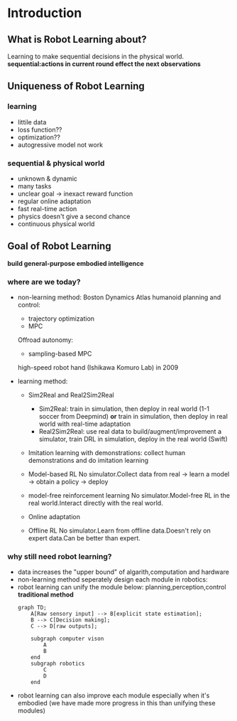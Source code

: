 # Introduction

## What is Robot Learning about?
Learning to make sequential decisions in the physical world.
**sequential:actions in current round effect the next observations**

## Uniqueness of Robot Learning
### learning
- littile data
- loss function??
- optimization??
- autogressive model not work
### sequential & physical world
- unknown & dynamic
- many tasks 
- unclear goal -> inexact reward function
- regular online adaptation
- fast real-time action
- physics doesn't give a second chance
- continuous physical world

## Goal of Robot Learning
**build general-purpose embodied intelligence**
### where are we today?
- non-learning method:
    Boston Dynamics Atlas humanoid planning and control:
    - trajectory optimization
    - MPC

    Offroad autonomy:
    - sampling-based MPC

    high-speed robot hand (Ishikawa Komuro Lab) in 2009

- learning method:
    - Sim2Real and Real2Sim2Real
        - Sim2Real: train in simulation, then deploy in real world (1-1 soccer from Deepmind) **or** train in simulation, then deploy in real world with real-time adaptation
        - Real2Sim2Real: use real data to build/augment/improvement a simulator, train DRL in simulation, deploy in the real world (Swift)

    - Imitation learning with demonstrations:
        collect human demonstrations and do imitation learning

    - Model-based RL
        No simulator.Collect data from real -> learn a model -> obtain a policy -> deploy

    - model-free reinforcement learning
        No simulator.Model-free RL in the real world.Interact directly with the real world.

    - Online adaptation


    - Offline RL
        No simulator.Learn from offline data.Doesn't rely on expert data.Can be better than expert.

### why still need robot learning?
- data increases the "upper bound" of algarith,computation and hardware
- non-learning method seperately design each module in robotics:
- robot learning can unify the module below: planning,perception,control
    **traditional method**
    ```mermaid
    graph TD;
        A[Raw sensory input] --> B[explicit state estimation];
        B --> C[Decision making];
        C --> D[raw outputs];

        subgraph computer vison
            A
            B
        end
        subgraph robotics
            C
            D
        end
   ```
- robot learning can also improve each module especially when it's embodied (we have made more progress in this than unifying these modules)  

